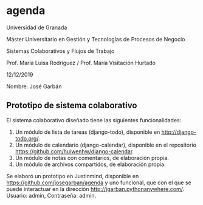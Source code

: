# agenda

Universidad de Granada

Máster Universitario en Gestión y Tecnologías de Procesos de Negocio

Sistemas Colaborativos y Flujos de Trabajo

Prof. María Luisa Rodríguez / Prof. María Visitación Hurtado

12/12/2019

Nombre: José Garbán

## Prototipo de sistema colaborativo

El sistema colaborativo diseñado tiene las siguientes funcionalidades: 
1. Un módulo de lista de tareas (django-todo), disponible en http://django-todo.org/.
2. Un módulo de calendario (django-calendar), disponible en el repositorio   https://github.com/huiwenhw/django-calendar.
3. Un módulo de notas con comentarios, de elaboración propia. 
4. Un módulo de archivos compartidos, de elaboración propia.

Se elaboró un prototipo en Justinmind, disponible en https://github.com/josegarban/agenda y uno funcional, que con el que se puede interactuar en la dirección http://jgarban.pythonanywhere.com/. Usuario: admin, Contraseña: admin. 
